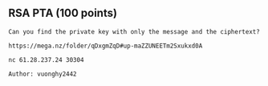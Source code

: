 ## RSA PTA (100 points)

```
Can you find the private key with only the message and the ciphertext?

https://mega.nz/folder/qDxgmZqD#up-maZZUNEETm2Sxukxd0A

nc 61.28.237.24 30304

Author: vuonghy2442
```

